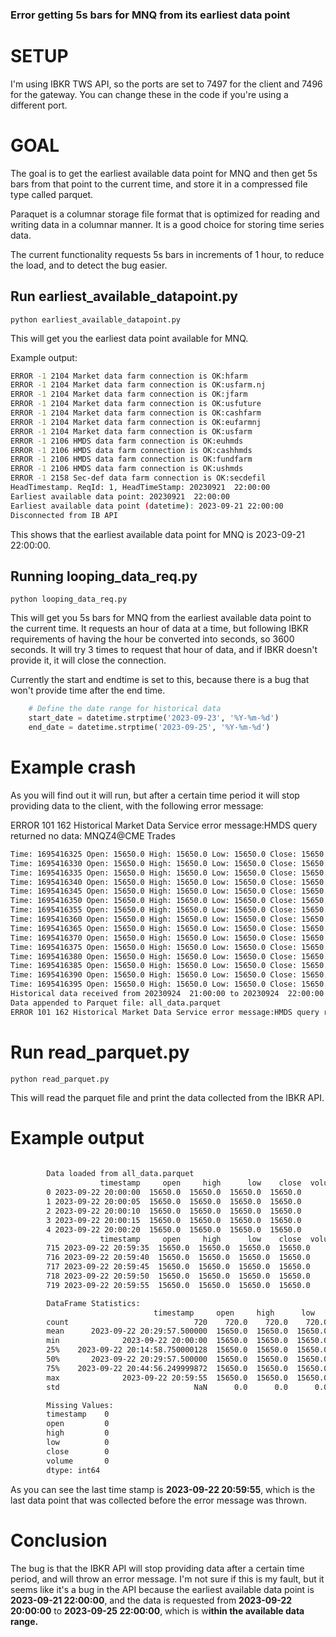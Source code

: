 ### Error getting 5s bars for MNQ from its earliest data point


# SETUP

I'm using IBKR TWS API, so the ports are set to 7497 for the client and 7496 for the gateway. You can change these in the code if you're using a different port.

# GOAL

The goal is to get the earliest available data point for MNQ and then get 5s bars from that point to the current time, and store it in a compressed file type called parquet.

Paraquet is a columnar storage file format that is optimized for reading and writing data in a columnar manner. It is a good choice for storing time series data.

The current functionality requests 5s bars in increments of 1 hour, to reduce the load, and to detect the bug easier.


## Run earliest_available_datapoint.py

```python earliest_available_datapoint.py```

This will get you the earliest data point available for MNQ.

Example output:

```bash
ERROR -1 2104 Market data farm connection is OK:hfarm
ERROR -1 2104 Market data farm connection is OK:usfarm.nj
ERROR -1 2104 Market data farm connection is OK:jfarm    
ERROR -1 2104 Market data farm connection is OK:usfuture 
ERROR -1 2104 Market data farm connection is OK:cashfarm 
ERROR -1 2104 Market data farm connection is OK:eufarmnj 
ERROR -1 2104 Market data farm connection is OK:usfarm   
ERROR -1 2106 HMDS data farm connection is OK:euhmds     
ERROR -1 2106 HMDS data farm connection is OK:cashhmds   
ERROR -1 2106 HMDS data farm connection is OK:fundfarm   
ERROR -1 2106 HMDS data farm connection is OK:ushmds     
ERROR -1 2158 Sec-def data farm connection is OK:secdefil
HeadTimestamp. ReqId: 1, HeadTimeStamp: 20230921  22:00:00
Earliest available data point: 20230921  22:00:00
Earliest available data point (datetime): 2023-09-21 22:00:00
Disconnected from IB API
```

This shows that the earliest available data point for MNQ is 2023-09-21 22:00:00.

## Running looping_data_req.py

```python looping_data_req.py```

This will get you 5s bars for MNQ from the earliest available data point to the current time.
It requests an hour of data at a time, but following IBKR requirements of having the hour be converted into seconds, so 3600 seconds.
It will try 3 times to request that hour of data, and if IBKR doesn't provide it, it will close the connection.

Currently the start and endtime is set to this, because there is a bug that won't provide time after the end time.


``` python
    # Define the date range for historical data
    start_date = datetime.strptime('2023-09-23', '%Y-%m-%d')
    end_date = datetime.strptime('2023-09-25', '%Y-%m-%d')
```

# Example crash

As you will find out it will run, but after a certain time period it will stop providing data to the client, with the following error message:

ERROR 101 162 Historical Market Data Service error message:HMDS query returned no data: MNQZ4@CME Trades

```bash
Time: 1695416325 Open: 15650.0 High: 15650.0 Low: 15650.0 Close: 15650.0 Volume: 0
Time: 1695416330 Open: 15650.0 High: 15650.0 Low: 15650.0 Close: 15650.0 Volume: 0
Time: 1695416335 Open: 15650.0 High: 15650.0 Low: 15650.0 Close: 15650.0 Volume: 0
Time: 1695416340 Open: 15650.0 High: 15650.0 Low: 15650.0 Close: 15650.0 Volume: 0
Time: 1695416345 Open: 15650.0 High: 15650.0 Low: 15650.0 Close: 15650.0 Volume: 0
Time: 1695416350 Open: 15650.0 High: 15650.0 Low: 15650.0 Close: 15650.0 Volume: 0
Time: 1695416355 Open: 15650.0 High: 15650.0 Low: 15650.0 Close: 15650.0 Volume: 0
Time: 1695416360 Open: 15650.0 High: 15650.0 Low: 15650.0 Close: 15650.0 Volume: 0
Time: 1695416365 Open: 15650.0 High: 15650.0 Low: 15650.0 Close: 15650.0 Volume: 0
Time: 1695416370 Open: 15650.0 High: 15650.0 Low: 15650.0 Close: 15650.0 Volume: 0
Time: 1695416375 Open: 15650.0 High: 15650.0 Low: 15650.0 Close: 15650.0 Volume: 0
Time: 1695416380 Open: 15650.0 High: 15650.0 Low: 15650.0 Close: 15650.0 Volume: 0
Time: 1695416385 Open: 15650.0 High: 15650.0 Low: 15650.0 Close: 15650.0 Volume: 0
Time: 1695416390 Open: 15650.0 High: 15650.0 Low: 15650.0 Close: 15650.0 Volume: 0
Time: 1695416395 Open: 15650.0 High: 15650.0 Low: 15650.0 Close: 15650.0 Volume: 0
Historical data received from 20230924  21:00:00 to 20230924  22:00:00
Data appended to Parquet file: all_data.parquet
ERROR 101 162 Historical Market Data Service error message:HMDS query returned no data: MNQZ4@CME Trades
```

# Run read_parquet.py

```python read_parquet.py```

This will read the parquet file and print the data collected from the IBKR API.

# Example output

```bash
        
        Data loaded from all_data.parquet
                    timestamp     open     high      low    close  volume  
        0 2023-09-22 20:00:00  15650.0  15650.0  15650.0  15650.0       0  
        1 2023-09-22 20:00:05  15650.0  15650.0  15650.0  15650.0       0  
        2 2023-09-22 20:00:10  15650.0  15650.0  15650.0  15650.0       0  
        3 2023-09-22 20:00:15  15650.0  15650.0  15650.0  15650.0       0  
        4 2023-09-22 20:00:20  15650.0  15650.0  15650.0  15650.0       0  
                    timestamp     open     high      low    close  volume
        715 2023-09-22 20:59:35  15650.0  15650.0  15650.0  15650.0       0
        716 2023-09-22 20:59:40  15650.0  15650.0  15650.0  15650.0       0
        717 2023-09-22 20:59:45  15650.0  15650.0  15650.0  15650.0       0
        718 2023-09-22 20:59:50  15650.0  15650.0  15650.0  15650.0       0
        719 2023-09-22 20:59:55  15650.0  15650.0  15650.0  15650.0       0

        DataFrame Statistics:
                                timestamp     open     high      low    close  volume
        count                            720    720.0    720.0    720.0    720.0   720.0
        mean      2023-09-22 20:29:57.500000  15650.0  15650.0  15650.0  15650.0     0.0
        min              2023-09-22 20:00:00  15650.0  15650.0  15650.0  15650.0     0.0
        25%    2023-09-22 20:14:58.750000128  15650.0  15650.0  15650.0  15650.0     0.0
        50%       2023-09-22 20:29:57.500000  15650.0  15650.0  15650.0  15650.0     0.0
        75%    2023-09-22 20:44:56.249999872  15650.0  15650.0  15650.0  15650.0     0.0
        max              2023-09-22 20:59:55  15650.0  15650.0  15650.0  15650.0     0.0
        std                              NaN      0.0      0.0      0.0      0.0     0.0

        Missing Values:
        timestamp    0
        open         0
        high         0
        low          0
        close        0
        volume       0
        dtype: int64
```

As you can see the last time stamp is **2023-09-22 20:59:55**, which is the last data point that was collected before the error message was thrown.


# Conclusion

The bug is that the IBKR API will stop providing data after a certain time period, and will throw an error message.
I'm not sure if this is my fault, but it seems like it's a bug in the API because the earliest available data point is **2023-09-21 22:00:00**, and the data is requested from **2023-09-22 20:00:00** to **2023-09-25 22:00:00**, which is w**ithin the available data range.**
